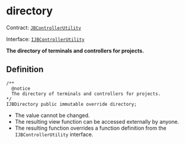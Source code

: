 # directory

Contract: [`JBControllerUtility`](../)​‌

Interface: [`IJBControllerUtility`](../../../../interfaces/ijbcontrollerutility.md)

**The directory of terminals and controllers for projects.**

## Definition

```solidity
/** 
  @notice 
  The directory of terminals and controllers for projects.
*/ 
IJBDirectory public immutable override directory;
```

* The value cannot be changed.
* The resulting view function can be accessed externally by anyone.
* The resulting function overrides a function definition from the `IJBControllerUtility` interface.